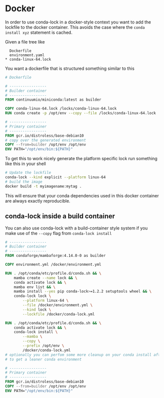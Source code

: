 # Docker

In order to use conda-lock in a docker-style context you want to add the lockfile to the
docker container.  This avoids the case where the `conda install xyz` statement is cached.

Given a file tree like

```
  Dockerfile
  environment.yaml
* conda-linux-64.lock
```

You want a dockerfile that is structured something similar to this

```Dockerfile
# Dockerfile

# -----------------
# Builder container
# -----------------
FROM continuumio/miniconda:latest as builder

COPY conda-linux-64.lock /locks/conda-linux-64.lock
RUN conda create -p /opt/env --copy --file /locks/conda-linux-64.lock

# -----------------
# Primary container
# -----------------
FROM gcr.io/distroless/base-debian10
# copy over the generated environment
COPY --from=builder /opt/env /opt/env
ENV PATH="/opt/env/bin:${PATH}"
```

To get this to work nicely generate the platform specific lock run something
like this in your shell

```bash
# Update the lockfile
conda-lock --kind explicit --platform linux-64
# build the image
docker build -t myimagename:mytag .
```

This will ensure that your conda dependencies used in this docker container are
always exactly reproducible.

## conda-lock inside a build container

You can also use conda-lock with a build-container style system if you make use of
the `--copy` flag from `conda-lock install`

```Dockerfile
# -----------------
# Builder container
# -----------------
FROM condaforge/mambaforge:4.14.0-0 as builder

COPY environment.yml /docker/environment.yml

RUN . /opt/conda/etc/profile.d/conda.sh && \
    mamba create --name lock && \
    conda activate lock && \
    mamba env list && \
    mamba install --yes pip conda-lock>=1.2.2 setuptools wheel && \
    conda-lock lock \
        --platform linux-64 \
        --file /docker/environment.yml \
        --kind lock \
        --lockfile /docker/conda-lock.yml

RUN . /opt/conda/etc/profile.d/conda.sh && \
    conda activate lock && \
    conda-lock install \
        --mamba \
        --copy \
        --prefix /opt/env \
        /docker/conda-lock.yml
# optionally you can perfom some more cleanup on your conda install after this
# to get a leaner conda environment

# -----------------
# Primary container
# -----------------
FROM gcr.io/distroless/base-debian10
COPY --from=builder /opt/env /opt/env
ENV PATH="/opt/env/bin:${PATH}"
```
